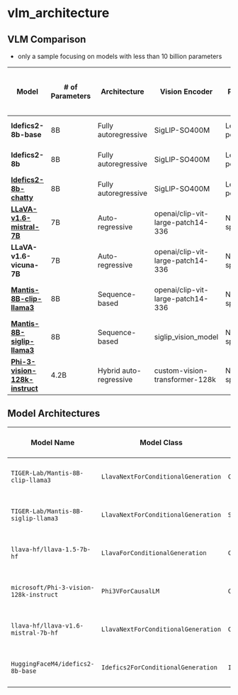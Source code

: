 # vlm_architecture

## VLM Comparison

- only a sample focusing on models with less than 10 billion parameters

| Model                       | # of Parameters | Architecture               | Vision Encoder                        | Pooling          | Modality Projection       | Language Model Backbone        | Fine-tuning Method           | Flash Attention | Hugging Face Model Card URL                                                                                     |
|-----------------------------|-----------------|----------------------------|---------------------------------------|------------------|---------------------------|-------------------------------|------------------------------|-----------------|---------------------------------------------------------------------------------------------------------------|
| **Idefics2-8b-base**        | 8B              | Fully autoregressive       | SigLIP-SO400M                         | Learned pooling  | Modality projection layer | Mistral-7B                    | LoRA (Low-Rank Adaptation)   | No              | [Idefics2-8b-base](https://huggingface.co/HuggingFaceM4/idefics2-8b-base)                                     |
| **Idefics2-8b**             | 8B              | Fully autoregressive       | SigLIP-SO400M                         | Learned pooling  | Modality projection layer | Mistral-7B                    | LoRA (Low-Rank Adaptation)   | No              | [Idefics2-8b](https://huggingface.co/HuggingFaceM4/idefics2-8b)                                               |
| [**Idefics2-8b-chatty**](notebooks/hf_idefics2_chatty.ipynb)      | 8B              | Fully autoregressive       | SigLIP-SO400M                         | Learned pooling  | Modality projection layer | Mistral-7B                    | LoRA (Low-Rank Adaptation)   | No              | [Idefics2-8b-chatty](https://huggingface.co/HuggingFaceM4/idefics2-8b-chatty)                                  |
| [**LLaVA-v1.6-mistral-7B**](notebooks/llava_1_6_mistral.ipynb)   | 7B              | Auto-regressive            | openai/clip-vit-large-patch14-336     | Not specified    | Text-image interleaving   | Mistral-7B                    | Multimodal instruction data  | No              | [LLaVA-v1.6-mistral-7b](https://huggingface.co/llava-hf/llava-v1.6-mistral-7b-hf)                               |
| **LLaVA-v1.6-vicuna-7B**    | 7B              | Auto-regressive            | openai/clip-vit-large-patch14-336     | Not specified    | Text-image interleaving   | Vicuna-7B                     | Multimodal instruction data  | No              | [LLaVA-v1.6-vicuna-7b](https://huggingface.co/llava-hf/llava-v1.6-vicuna-7b-hf)                                 |
| [**Mantis-8B-clip-llama3**](notebooks/mantis_8B_clip_llama3.ipynb)   | 8B              | Sequence-based             | openai/clip-vit-large-patch14-336     | Not specified    | Text-image interleaving   | Meta-Llama-3-8B-Instruct      | Instruction Tuning           | Optional              | [Mantis-8B-clip-llama3](https://huggingface.co/TIGER-Lab/Mantis-8B-clip-llama3)                                |
| [**Mantis-8B-siglip-llama3**](notebooks/mantis_8B_siglip_llama3.ipynb) | 8B              | Sequence-based             | siglip_vision_model                   | Not specified    | Text-image interleaving   | Meta-Llama-3-8B-Instruct      | Instruction Tuning           | Optional              | [Mantis-8B-siglip-llama3](https://huggingface.co/TIGER-Lab/Mantis-8B-siglip-llama3)                            |
| [**Phi-3-vision-128k-instruct**](notebooks/ms_phi3_vision.ipynb) | 4.2B         | Hybrid auto-regressive     | custom-vision-transformer-128k       | Not specified    | Flash Attention v2        | Custom LLM                   | Hybrid instruction tuning    | Yes             | [Phi-3-vision-128k-instruct](https://huggingface.co/microsoft/Phi-3-vision-128k-instruct)                      |


## Model Architectures

| **Model Name**                      | **Model Class**                    | **Vision Model**          | **Vision Layers**      | **Vision Embeddings**          | **Vision Self Attention**        | **Vision MLP**                         | **Vision LayerNorm**                 | **Multi-Modal Projector**            | **Language Model**            | **Language Layers**        | **Language Self Attention**     | **Language MLP**                      | **Language LayerNorm**              | **LM Head**                 |
|-------------------------------------|------------------------------------|---------------------------|------------------------|---------------------------------|-----------------------------------|---------------------------------------|--------------------------------------|--------------------------------------|-----------------------------|---------------------------|--------------------------------|---------------------------------------|-------------------------------------|----------------------------|
| `TIGER-Lab/Mantis-8B-clip-llama3`   | `LlavaNextForConditionalGeneration` | `CLIPVisionModel`         | 24 layers              | Conv2d(3, 1024) + Embedding(577) | `CLIPAttention`                   | `CLIPMLP` (1024 -> 4096 -> 1024)      | LayerNorm((1024,), eps=1e-05)        | Linear(1024 -> 4096) + GELU + Linear | `LlamaForCausalLM`          | 32 layers                 | `LlamaSdpaAttention`          | `LlamaMLP` (4096 -> 14336 -> 4096)    | `LlamaRMSNorm`                    | Linear(4096 -> 128258)     |
| `TIGER-Lab/Mantis-8B-siglip-llama3` | `LlavaNextForConditionalGeneration` | `SiglipVisionModel`       | 27 layers              | Conv2d(3, 1152) + Embedding(729) | `SiglipAttention`                 | `SiglipMLP` (1152 -> 4304 -> 1152)    | LayerNorm((1152,), eps=1e-06)        | Linear(1152 -> 4096) + GELU + Linear | `LlamaForCausalLM`          | 32 layers                 | `LlamaSdpaAttention`          | `LlamaMLP` (4096 -> 14336 -> 4096)    | `LlamaRMSNorm`                    | Linear(4096 -> 128258)     |
| `llava-hf/llava-1.5-7b-hf`          | `LlavaForConditionalGeneration`     | `CLIPVisionModel`         | 24 layers              | Conv2d(3, 1024) + Embedding(577) | `CLIPAttention`                   | `CLIPMLP` (1024 -> 4096 -> 1024)      | LayerNorm((1024,), eps=1e-05)        | Linear(1024 -> 4096) + GELU + Linear | `LlamaForCausalLM`          | 32 layers                 | `LlamaSdpaAttention`          | `LlamaMLP` (4096 -> 11008 -> 4096)    | `LlamaRMSNorm`                    | Linear(4096 -> 32064)      |
| `microsoft/Phi-3-vision-128k-instruct` | `Phi3VForCausalLM`                | `CLIPVisionModel`         | 24 layers              | Conv2d(3, 1024) + Embedding(577) | `CLIPAttention`                   | `CLIPMLP` (1024 -> 4096 -> 1024)      | LayerNorm((1024,), eps=1e-05)        | Linear(4096 -> 3072) + GELU + Linear | `Phi3DecoderLayer`           | 32 layers                 | `Phi3FlashAttention2`         | `Phi3MLP` (3072 -> 16384 -> 3072)     | `Phi3RMSNorm`                    | Linear(3072 -> 32064)      |
| `llava-hf/llava-v1.6-mistral-7b-hf` | `LlavaNextForConditionalGeneration` | `CLIPVisionModel`         | 24 layers              | Conv2d(3, 1024) + Embedding(577) | `CLIPAttention`                   | `CLIPMLP` (1024 -> 4096 -> 1024)      | LayerNorm((1024,), eps=1e-05)        | Linear(1024 -> 4096) + GELU + Linear | `MistralForCausalLM`        | 32 layers                 | `MistralSdpaAttention`        | `MistralMLP` (4096 -> 14336 -> 4096)  | `MistralRMSNorm`                  | Linear(4096 -> 32064)      |
| `HuggingFaceM4/idefics2-8b-base`    | `Idefics2ForConditionalGeneration`  | `Idefics2VisionTransformer` | 27 layers              | Conv2d(3, 1152) + Embedding(4900) | `Idefics2VisionAttention`         | `Idefics2VisionMLP` (1152 -> 4304 -> 1152) | LayerNorm((1152,), eps=1e-06)        | Linear(1152 -> 4096) + GELU + Linear | `MistralModel`             | 32 layers                 | `MistralAttention`           | `MistralMLP` (4096 -> 14336 -> 4096)  | `MistralRMSNorm`                  | Linear(4096 -> 32002)      |
